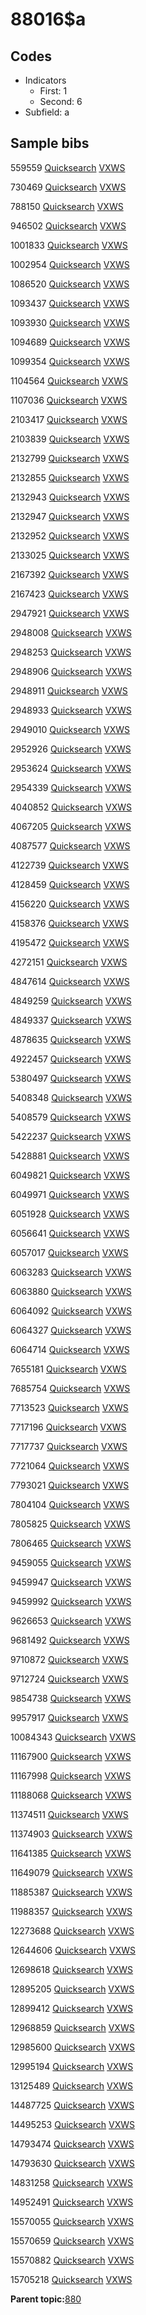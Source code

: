 # 88016$a

## Codes

-   Indicators
    -   First: 1
    -   Second: 6
-   Subfield: a

## Sample bibs

559559 [Quicksearch](https://search.library.yale.edu/catalog/559559) [VXWS](http://prodorbis.library.yale.edu:7014/vxws/GetHoldingsService?bibId=559559)

730469 [Quicksearch](https://search.library.yale.edu/catalog/730469) [VXWS](http://prodorbis.library.yale.edu:7014/vxws/GetHoldingsService?bibId=730469)

788150 [Quicksearch](https://search.library.yale.edu/catalog/788150) [VXWS](http://prodorbis.library.yale.edu:7014/vxws/GetHoldingsService?bibId=788150)

946502 [Quicksearch](https://search.library.yale.edu/catalog/946502) [VXWS](http://prodorbis.library.yale.edu:7014/vxws/GetHoldingsService?bibId=946502)

1001833 [Quicksearch](https://search.library.yale.edu/catalog/1001833) [VXWS](http://prodorbis.library.yale.edu:7014/vxws/GetHoldingsService?bibId=1001833)

1002954 [Quicksearch](https://search.library.yale.edu/catalog/1002954) [VXWS](http://prodorbis.library.yale.edu:7014/vxws/GetHoldingsService?bibId=1002954)

1086520 [Quicksearch](https://search.library.yale.edu/catalog/1086520) [VXWS](http://prodorbis.library.yale.edu:7014/vxws/GetHoldingsService?bibId=1086520)

1093437 [Quicksearch](https://search.library.yale.edu/catalog/1093437) [VXWS](http://prodorbis.library.yale.edu:7014/vxws/GetHoldingsService?bibId=1093437)

1093930 [Quicksearch](https://search.library.yale.edu/catalog/1093930) [VXWS](http://prodorbis.library.yale.edu:7014/vxws/GetHoldingsService?bibId=1093930)

1094689 [Quicksearch](https://search.library.yale.edu/catalog/1094689) [VXWS](http://prodorbis.library.yale.edu:7014/vxws/GetHoldingsService?bibId=1094689)

1099354 [Quicksearch](https://search.library.yale.edu/catalog/1099354) [VXWS](http://prodorbis.library.yale.edu:7014/vxws/GetHoldingsService?bibId=1099354)

1104564 [Quicksearch](https://search.library.yale.edu/catalog/1104564) [VXWS](http://prodorbis.library.yale.edu:7014/vxws/GetHoldingsService?bibId=1104564)

1107036 [Quicksearch](https://search.library.yale.edu/catalog/1107036) [VXWS](http://prodorbis.library.yale.edu:7014/vxws/GetHoldingsService?bibId=1107036)

2103417 [Quicksearch](https://search.library.yale.edu/catalog/2103417) [VXWS](http://prodorbis.library.yale.edu:7014/vxws/GetHoldingsService?bibId=2103417)

2103839 [Quicksearch](https://search.library.yale.edu/catalog/2103839) [VXWS](http://prodorbis.library.yale.edu:7014/vxws/GetHoldingsService?bibId=2103839)

2132799 [Quicksearch](https://search.library.yale.edu/catalog/2132799) [VXWS](http://prodorbis.library.yale.edu:7014/vxws/GetHoldingsService?bibId=2132799)

2132855 [Quicksearch](https://search.library.yale.edu/catalog/2132855) [VXWS](http://prodorbis.library.yale.edu:7014/vxws/GetHoldingsService?bibId=2132855)

2132943 [Quicksearch](https://search.library.yale.edu/catalog/2132943) [VXWS](http://prodorbis.library.yale.edu:7014/vxws/GetHoldingsService?bibId=2132943)

2132947 [Quicksearch](https://search.library.yale.edu/catalog/2132947) [VXWS](http://prodorbis.library.yale.edu:7014/vxws/GetHoldingsService?bibId=2132947)

2132952 [Quicksearch](https://search.library.yale.edu/catalog/2132952) [VXWS](http://prodorbis.library.yale.edu:7014/vxws/GetHoldingsService?bibId=2132952)

2133025 [Quicksearch](https://search.library.yale.edu/catalog/2133025) [VXWS](http://prodorbis.library.yale.edu:7014/vxws/GetHoldingsService?bibId=2133025)

2167392 [Quicksearch](https://search.library.yale.edu/catalog/2167392) [VXWS](http://prodorbis.library.yale.edu:7014/vxws/GetHoldingsService?bibId=2167392)

2167423 [Quicksearch](https://search.library.yale.edu/catalog/2167423) [VXWS](http://prodorbis.library.yale.edu:7014/vxws/GetHoldingsService?bibId=2167423)

2947921 [Quicksearch](https://search.library.yale.edu/catalog/2947921) [VXWS](http://prodorbis.library.yale.edu:7014/vxws/GetHoldingsService?bibId=2947921)

2948008 [Quicksearch](https://search.library.yale.edu/catalog/2948008) [VXWS](http://prodorbis.library.yale.edu:7014/vxws/GetHoldingsService?bibId=2948008)

2948253 [Quicksearch](https://search.library.yale.edu/catalog/2948253) [VXWS](http://prodorbis.library.yale.edu:7014/vxws/GetHoldingsService?bibId=2948253)

2948906 [Quicksearch](https://search.library.yale.edu/catalog/2948906) [VXWS](http://prodorbis.library.yale.edu:7014/vxws/GetHoldingsService?bibId=2948906)

2948911 [Quicksearch](https://search.library.yale.edu/catalog/2948911) [VXWS](http://prodorbis.library.yale.edu:7014/vxws/GetHoldingsService?bibId=2948911)

2948933 [Quicksearch](https://search.library.yale.edu/catalog/2948933) [VXWS](http://prodorbis.library.yale.edu:7014/vxws/GetHoldingsService?bibId=2948933)

2949010 [Quicksearch](https://search.library.yale.edu/catalog/2949010) [VXWS](http://prodorbis.library.yale.edu:7014/vxws/GetHoldingsService?bibId=2949010)

2952926 [Quicksearch](https://search.library.yale.edu/catalog/2952926) [VXWS](http://prodorbis.library.yale.edu:7014/vxws/GetHoldingsService?bibId=2952926)

2953624 [Quicksearch](https://search.library.yale.edu/catalog/2953624) [VXWS](http://prodorbis.library.yale.edu:7014/vxws/GetHoldingsService?bibId=2953624)

2954339 [Quicksearch](https://search.library.yale.edu/catalog/2954339) [VXWS](http://prodorbis.library.yale.edu:7014/vxws/GetHoldingsService?bibId=2954339)

4040852 [Quicksearch](https://search.library.yale.edu/catalog/4040852) [VXWS](http://prodorbis.library.yale.edu:7014/vxws/GetHoldingsService?bibId=4040852)

4067205 [Quicksearch](https://search.library.yale.edu/catalog/4067205) [VXWS](http://prodorbis.library.yale.edu:7014/vxws/GetHoldingsService?bibId=4067205)

4087577 [Quicksearch](https://search.library.yale.edu/catalog/4087577) [VXWS](http://prodorbis.library.yale.edu:7014/vxws/GetHoldingsService?bibId=4087577)

4122739 [Quicksearch](https://search.library.yale.edu/catalog/4122739) [VXWS](http://prodorbis.library.yale.edu:7014/vxws/GetHoldingsService?bibId=4122739)

4128459 [Quicksearch](https://search.library.yale.edu/catalog/4128459) [VXWS](http://prodorbis.library.yale.edu:7014/vxws/GetHoldingsService?bibId=4128459)

4156220 [Quicksearch](https://search.library.yale.edu/catalog/4156220) [VXWS](http://prodorbis.library.yale.edu:7014/vxws/GetHoldingsService?bibId=4156220)

4158376 [Quicksearch](https://search.library.yale.edu/catalog/4158376) [VXWS](http://prodorbis.library.yale.edu:7014/vxws/GetHoldingsService?bibId=4158376)

4195472 [Quicksearch](https://search.library.yale.edu/catalog/4195472) [VXWS](http://prodorbis.library.yale.edu:7014/vxws/GetHoldingsService?bibId=4195472)

4272151 [Quicksearch](https://search.library.yale.edu/catalog/4272151) [VXWS](http://prodorbis.library.yale.edu:7014/vxws/GetHoldingsService?bibId=4272151)

4847614 [Quicksearch](https://search.library.yale.edu/catalog/4847614) [VXWS](http://prodorbis.library.yale.edu:7014/vxws/GetHoldingsService?bibId=4847614)

4849259 [Quicksearch](https://search.library.yale.edu/catalog/4849259) [VXWS](http://prodorbis.library.yale.edu:7014/vxws/GetHoldingsService?bibId=4849259)

4849337 [Quicksearch](https://search.library.yale.edu/catalog/4849337) [VXWS](http://prodorbis.library.yale.edu:7014/vxws/GetHoldingsService?bibId=4849337)

4878635 [Quicksearch](https://search.library.yale.edu/catalog/4878635) [VXWS](http://prodorbis.library.yale.edu:7014/vxws/GetHoldingsService?bibId=4878635)

4922457 [Quicksearch](https://search.library.yale.edu/catalog/4922457) [VXWS](http://prodorbis.library.yale.edu:7014/vxws/GetHoldingsService?bibId=4922457)

5380497 [Quicksearch](https://search.library.yale.edu/catalog/5380497) [VXWS](http://prodorbis.library.yale.edu:7014/vxws/GetHoldingsService?bibId=5380497)

5408348 [Quicksearch](https://search.library.yale.edu/catalog/5408348) [VXWS](http://prodorbis.library.yale.edu:7014/vxws/GetHoldingsService?bibId=5408348)

5408579 [Quicksearch](https://search.library.yale.edu/catalog/5408579) [VXWS](http://prodorbis.library.yale.edu:7014/vxws/GetHoldingsService?bibId=5408579)

5422237 [Quicksearch](https://search.library.yale.edu/catalog/5422237) [VXWS](http://prodorbis.library.yale.edu:7014/vxws/GetHoldingsService?bibId=5422237)

5428881 [Quicksearch](https://search.library.yale.edu/catalog/5428881) [VXWS](http://prodorbis.library.yale.edu:7014/vxws/GetHoldingsService?bibId=5428881)

6049821 [Quicksearch](https://search.library.yale.edu/catalog/6049821) [VXWS](http://prodorbis.library.yale.edu:7014/vxws/GetHoldingsService?bibId=6049821)

6049971 [Quicksearch](https://search.library.yale.edu/catalog/6049971) [VXWS](http://prodorbis.library.yale.edu:7014/vxws/GetHoldingsService?bibId=6049971)

6051928 [Quicksearch](https://search.library.yale.edu/catalog/6051928) [VXWS](http://prodorbis.library.yale.edu:7014/vxws/GetHoldingsService?bibId=6051928)

6056641 [Quicksearch](https://search.library.yale.edu/catalog/6056641) [VXWS](http://prodorbis.library.yale.edu:7014/vxws/GetHoldingsService?bibId=6056641)

6057017 [Quicksearch](https://search.library.yale.edu/catalog/6057017) [VXWS](http://prodorbis.library.yale.edu:7014/vxws/GetHoldingsService?bibId=6057017)

6063283 [Quicksearch](https://search.library.yale.edu/catalog/6063283) [VXWS](http://prodorbis.library.yale.edu:7014/vxws/GetHoldingsService?bibId=6063283)

6063880 [Quicksearch](https://search.library.yale.edu/catalog/6063880) [VXWS](http://prodorbis.library.yale.edu:7014/vxws/GetHoldingsService?bibId=6063880)

6064092 [Quicksearch](https://search.library.yale.edu/catalog/6064092) [VXWS](http://prodorbis.library.yale.edu:7014/vxws/GetHoldingsService?bibId=6064092)

6064327 [Quicksearch](https://search.library.yale.edu/catalog/6064327) [VXWS](http://prodorbis.library.yale.edu:7014/vxws/GetHoldingsService?bibId=6064327)

6064714 [Quicksearch](https://search.library.yale.edu/catalog/6064714) [VXWS](http://prodorbis.library.yale.edu:7014/vxws/GetHoldingsService?bibId=6064714)

7655181 [Quicksearch](https://search.library.yale.edu/catalog/7655181) [VXWS](http://prodorbis.library.yale.edu:7014/vxws/GetHoldingsService?bibId=7655181)

7685754 [Quicksearch](https://search.library.yale.edu/catalog/7685754) [VXWS](http://prodorbis.library.yale.edu:7014/vxws/GetHoldingsService?bibId=7685754)

7713523 [Quicksearch](https://search.library.yale.edu/catalog/7713523) [VXWS](http://prodorbis.library.yale.edu:7014/vxws/GetHoldingsService?bibId=7713523)

7717196 [Quicksearch](https://search.library.yale.edu/catalog/7717196) [VXWS](http://prodorbis.library.yale.edu:7014/vxws/GetHoldingsService?bibId=7717196)

7717737 [Quicksearch](https://search.library.yale.edu/catalog/7717737) [VXWS](http://prodorbis.library.yale.edu:7014/vxws/GetHoldingsService?bibId=7717737)

7721064 [Quicksearch](https://search.library.yale.edu/catalog/7721064) [VXWS](http://prodorbis.library.yale.edu:7014/vxws/GetHoldingsService?bibId=7721064)

7793021 [Quicksearch](https://search.library.yale.edu/catalog/7793021) [VXWS](http://prodorbis.library.yale.edu:7014/vxws/GetHoldingsService?bibId=7793021)

7804104 [Quicksearch](https://search.library.yale.edu/catalog/7804104) [VXWS](http://prodorbis.library.yale.edu:7014/vxws/GetHoldingsService?bibId=7804104)

7805825 [Quicksearch](https://search.library.yale.edu/catalog/7805825) [VXWS](http://prodorbis.library.yale.edu:7014/vxws/GetHoldingsService?bibId=7805825)

7806465 [Quicksearch](https://search.library.yale.edu/catalog/7806465) [VXWS](http://prodorbis.library.yale.edu:7014/vxws/GetHoldingsService?bibId=7806465)

9459055 [Quicksearch](https://search.library.yale.edu/catalog/9459055) [VXWS](http://prodorbis.library.yale.edu:7014/vxws/GetHoldingsService?bibId=9459055)

9459947 [Quicksearch](https://search.library.yale.edu/catalog/9459947) [VXWS](http://prodorbis.library.yale.edu:7014/vxws/GetHoldingsService?bibId=9459947)

9459992 [Quicksearch](https://search.library.yale.edu/catalog/9459992) [VXWS](http://prodorbis.library.yale.edu:7014/vxws/GetHoldingsService?bibId=9459992)

9626653 [Quicksearch](https://search.library.yale.edu/catalog/9626653) [VXWS](http://prodorbis.library.yale.edu:7014/vxws/GetHoldingsService?bibId=9626653)

9681492 [Quicksearch](https://search.library.yale.edu/catalog/9681492) [VXWS](http://prodorbis.library.yale.edu:7014/vxws/GetHoldingsService?bibId=9681492)

9710872 [Quicksearch](https://search.library.yale.edu/catalog/9710872) [VXWS](http://prodorbis.library.yale.edu:7014/vxws/GetHoldingsService?bibId=9710872)

9712724 [Quicksearch](https://search.library.yale.edu/catalog/9712724) [VXWS](http://prodorbis.library.yale.edu:7014/vxws/GetHoldingsService?bibId=9712724)

9854738 [Quicksearch](https://search.library.yale.edu/catalog/9854738) [VXWS](http://prodorbis.library.yale.edu:7014/vxws/GetHoldingsService?bibId=9854738)

9957917 [Quicksearch](https://search.library.yale.edu/catalog/9957917) [VXWS](http://prodorbis.library.yale.edu:7014/vxws/GetHoldingsService?bibId=9957917)

10084343 [Quicksearch](https://search.library.yale.edu/catalog/10084343) [VXWS](http://prodorbis.library.yale.edu:7014/vxws/GetHoldingsService?bibId=10084343)

11167900 [Quicksearch](https://search.library.yale.edu/catalog/11167900) [VXWS](http://prodorbis.library.yale.edu:7014/vxws/GetHoldingsService?bibId=11167900)

11167998 [Quicksearch](https://search.library.yale.edu/catalog/11167998) [VXWS](http://prodorbis.library.yale.edu:7014/vxws/GetHoldingsService?bibId=11167998)

11188068 [Quicksearch](https://search.library.yale.edu/catalog/11188068) [VXWS](http://prodorbis.library.yale.edu:7014/vxws/GetHoldingsService?bibId=11188068)

11374511 [Quicksearch](https://search.library.yale.edu/catalog/11374511) [VXWS](http://prodorbis.library.yale.edu:7014/vxws/GetHoldingsService?bibId=11374511)

11374903 [Quicksearch](https://search.library.yale.edu/catalog/11374903) [VXWS](http://prodorbis.library.yale.edu:7014/vxws/GetHoldingsService?bibId=11374903)

11641385 [Quicksearch](https://search.library.yale.edu/catalog/11641385) [VXWS](http://prodorbis.library.yale.edu:7014/vxws/GetHoldingsService?bibId=11641385)

11649079 [Quicksearch](https://search.library.yale.edu/catalog/11649079) [VXWS](http://prodorbis.library.yale.edu:7014/vxws/GetHoldingsService?bibId=11649079)

11885387 [Quicksearch](https://search.library.yale.edu/catalog/11885387) [VXWS](http://prodorbis.library.yale.edu:7014/vxws/GetHoldingsService?bibId=11885387)

11988357 [Quicksearch](https://search.library.yale.edu/catalog/11988357) [VXWS](http://prodorbis.library.yale.edu:7014/vxws/GetHoldingsService?bibId=11988357)

12273688 [Quicksearch](https://search.library.yale.edu/catalog/12273688) [VXWS](http://prodorbis.library.yale.edu:7014/vxws/GetHoldingsService?bibId=12273688)

12644606 [Quicksearch](https://search.library.yale.edu/catalog/12644606) [VXWS](http://prodorbis.library.yale.edu:7014/vxws/GetHoldingsService?bibId=12644606)

12698618 [Quicksearch](https://search.library.yale.edu/catalog/12698618) [VXWS](http://prodorbis.library.yale.edu:7014/vxws/GetHoldingsService?bibId=12698618)

12895205 [Quicksearch](https://search.library.yale.edu/catalog/12895205) [VXWS](http://prodorbis.library.yale.edu:7014/vxws/GetHoldingsService?bibId=12895205)

12899412 [Quicksearch](https://search.library.yale.edu/catalog/12899412) [VXWS](http://prodorbis.library.yale.edu:7014/vxws/GetHoldingsService?bibId=12899412)

12968859 [Quicksearch](https://search.library.yale.edu/catalog/12968859) [VXWS](http://prodorbis.library.yale.edu:7014/vxws/GetHoldingsService?bibId=12968859)

12985600 [Quicksearch](https://search.library.yale.edu/catalog/12985600) [VXWS](http://prodorbis.library.yale.edu:7014/vxws/GetHoldingsService?bibId=12985600)

12995194 [Quicksearch](https://search.library.yale.edu/catalog/12995194) [VXWS](http://prodorbis.library.yale.edu:7014/vxws/GetHoldingsService?bibId=12995194)

13125489 [Quicksearch](https://search.library.yale.edu/catalog/13125489) [VXWS](http://prodorbis.library.yale.edu:7014/vxws/GetHoldingsService?bibId=13125489)

14487725 [Quicksearch](https://search.library.yale.edu/catalog/14487725) [VXWS](http://prodorbis.library.yale.edu:7014/vxws/GetHoldingsService?bibId=14487725)

14495253 [Quicksearch](https://search.library.yale.edu/catalog/14495253) [VXWS](http://prodorbis.library.yale.edu:7014/vxws/GetHoldingsService?bibId=14495253)

14793474 [Quicksearch](https://search.library.yale.edu/catalog/14793474) [VXWS](http://prodorbis.library.yale.edu:7014/vxws/GetHoldingsService?bibId=14793474)

14793630 [Quicksearch](https://search.library.yale.edu/catalog/14793630) [VXWS](http://prodorbis.library.yale.edu:7014/vxws/GetHoldingsService?bibId=14793630)

14831258 [Quicksearch](https://search.library.yale.edu/catalog/14831258) [VXWS](http://prodorbis.library.yale.edu:7014/vxws/GetHoldingsService?bibId=14831258)

14952491 [Quicksearch](https://search.library.yale.edu/catalog/14952491) [VXWS](http://prodorbis.library.yale.edu:7014/vxws/GetHoldingsService?bibId=14952491)

15570055 [Quicksearch](https://search.library.yale.edu/catalog/15570055) [VXWS](http://prodorbis.library.yale.edu:7014/vxws/GetHoldingsService?bibId=15570055)

15570659 [Quicksearch](https://search.library.yale.edu/catalog/15570659) [VXWS](http://prodorbis.library.yale.edu:7014/vxws/GetHoldingsService?bibId=15570659)

15570882 [Quicksearch](https://search.library.yale.edu/catalog/15570882) [VXWS](http://prodorbis.library.yale.edu:7014/vxws/GetHoldingsService?bibId=15570882)

15705218 [Quicksearch](https://search.library.yale.edu/catalog/15705218) [VXWS](http://prodorbis.library.yale.edu:7014/vxws/GetHoldingsService?bibId=15705218)

**Parent topic:**[880](../../tags/880/880.md)

